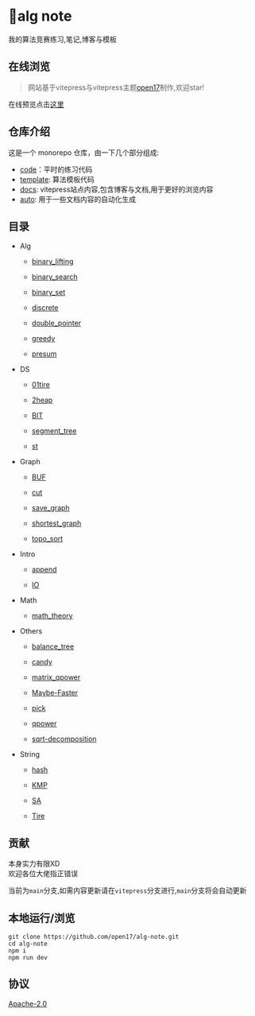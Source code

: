 # 🚀alg note我的算法竞赛练习,笔记,博客与模板## 在线浏览> 网站基于vitepress与vitepress主题[open17](https://vitepress.open17.vip/)制作,欢迎star! 在线预览点击[这里](https://alg.open17.vip/)## 仓库介绍这是一个 monorepo 仓库，由一下几个部分组成:- [code](./code)：平时的练习代码- [template](./template): 算法模板代码- [docs](./docs/): vitepress站点内容,包含博客与文档,用于更好的浏览内容- [auto](./auto): 用于一些文档内容的自动化生成## 目录<!-- !menu start -->    

- Alg

   - [binary_lifting](https://alg.open17.vip/docs/template/Alg/binary_lifting.md) 

   - [binary_search](https://alg.open17.vip/docs/template/Alg/binary_search.md) 

   - [binary_set](https://alg.open17.vip/docs/template/Alg/binary_set.md) 

   - [discrete](https://alg.open17.vip/docs/template/Alg/discrete.md) 

   - [double_pointer](https://alg.open17.vip/docs/template/Alg/double_pointer.md) 

   - [greedy](https://alg.open17.vip/docs/template/Alg/greedy.md) 

   - [presum](https://alg.open17.vip/docs/template/Alg/presum.md) 

- DS

   - [01tire](https://alg.open17.vip/docs/template/DS/01tire.md) 

   - [2heap](https://alg.open17.vip/docs/template/DS/2heap.md) 

   - [BIT](https://alg.open17.vip/docs/template/DS/BIT.md) 

   - [segment_tree](https://alg.open17.vip/docs/template/DS/segment_tree.md) 

   - [st](https://alg.open17.vip/docs/template/DS/st.md) 

- Graph

   - [BUF](https://alg.open17.vip/docs/template/Graph/BUF.md) 

   - [cut](https://alg.open17.vip/docs/template/Graph/cut.md) 

   - [save_graph](https://alg.open17.vip/docs/template/Graph/save_graph.md) 

   - [shortest_graph](https://alg.open17.vip/docs/template/Graph/shortest_graph.md) 

   - [topo_sort](https://alg.open17.vip/docs/template/Graph/topo_sort.md) 

- Intro

   - [append](https://alg.open17.vip/docs/template/Intro/append.md) 

   - [IO](https://alg.open17.vip/docs/template/Intro/IO.md) 

- Math

   - [math_theory](https://alg.open17.vip/docs/template/Math/math_theory.md) 

- Others

   - [balance_tree](https://alg.open17.vip/docs/template/Others/balance_tree.md) 

   - [candy](https://alg.open17.vip/docs/template/Others/candy.md) 

   - [matrix_qpower](https://alg.open17.vip/docs/template/Others/matrix_qpower.md) 

   - [Maybe-Faster](https://alg.open17.vip/docs/template/Others/Maybe-Faster.md) 

   - [pick](https://alg.open17.vip/docs/template/Others/pick.md) 

   - [qpower](https://alg.open17.vip/docs/template/Others/qpower.md) 

   - [sqrt-decomposition](https://alg.open17.vip/docs/template/Others/sqrt-decomposition.md) 

- String

   - [hash](https://alg.open17.vip/docs/template/String/hash.md) 

   - [KMP](https://alg.open17.vip/docs/template/String/KMP.md) 

   - [SA](https://alg.open17.vip/docs/template/String/SA.md) 

   - [Tire](https://alg.open17.vip/docs/template/String/Tire.md) 

<!-- !menu end -->## 贡献本身实力有限XD  欢迎各位大佬指正错误当前为`main`分支,如需内容更新请在`vitepress`分支进行,`main`分支将会自动更新## 本地运行/浏览```shellgit clone https://github.com/open17/alg-note.gitcd alg-notenpm inpm run dev```## 协议[Apache-2.0](./LICENSE)


